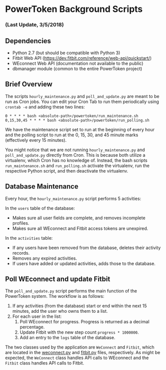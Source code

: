 # PowerToken Background Scripts
### (Last Update, 3/5/2018)


## Dependencies

* Python 2.7 (but should be compatible with Python 3)
* Fitbit Web API (https://dev.fitbit.com/reference/web-api/quickstart/)
* WEconnect Web API (documentation not available to the public)
* dbmanager module (common to the entire PowerToken project)


## Brief Overview

The scripts `hourly_maintenance.py` and `poll_and_update.py` are meant to be run as Cron jobs. You can edit your Cron Tab to run them periodically using `crontab -e` and adding these two lines:

`0 * * * * bash <absolute-path>/powertoken/run_maintenance.sh`
`0,15,30,45 * * * * bash <absolute-path>/powertoken/run_polling.sh`

We have the maintenance script set to run at the beginning of every hour and the polling script to run at the 0, 15, 30, and 45 minute marks (effectively every 15 minutes).

You might notice that we are not running `hourly_maintenance.py` and `poll_and_update.py` directly from Cron. This is because both utilize a virtualenv, which Cron has no knowledge of. Instead, the bash scripts `run_maintenance.sh` and `run_polling.sh` activate the virtualenv, run the respective Python script, and then deactivate the virtualenv.


## Database Maintenance

Every hour, the `hourly_maintenance.py` script performs 5 activities:

In the `users` table of the database:
* Makes sure all user fields are complete, and removes incomplete profiles.
* Makes sure all WEconnect and Fitbit access tokens are unexpired.

In the `activities` table:
* If any users have been removed from the database, deletes their activity records.
* Removes any expired activities.
* If users have added or updated activities, adds those to the database.


## Poll WEconnect and update Fitbit

The `poll_and_update.py` script performs the main function of the PowerToken system. The workflow is as follows:

1. If any activities (from the database) start or end within the next 15 minutes, add the user who owns them to a list. 
2. For each user in the list:
    1. Poll WEconnect for progress. Progress is returned as a decimal percentage.
    2. Update Fitbit with the new step count `progress * 1000000`.
    3. Add an entry to the `logs` table of the database.

The two classes used by the application are `WeConnect` and `Fitbit`, which are located in the [weconnect.py](weconnect.py) and [fitbit.py](fitbit.py) files, respectively. As might be expected, the `WeConnect` class handles API calls to WEconnect and the `Fitbit` class handles API calls to Fitbit.